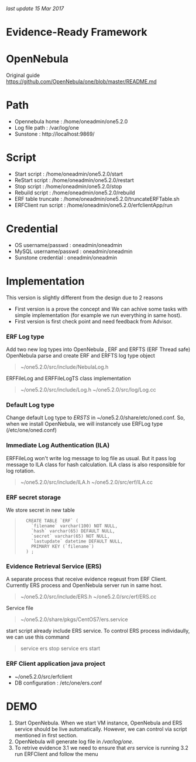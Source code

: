 *last update 15 Mar 2017*
# Evidence-Ready Framework
# OpenNebula
Original guide
https://github.com/OpenNebula/one/blob/master/README.md
# Path
- Opennebula home : /home/oneadmin/one5.2.0
- Log file path : /var/log/one
- Sunstone : http://localhost:9869/
# Script
- Start script : /home/oneadmin/one5.2.0/start
- ReStart script : /home/oneadmin/one5.2.0/restart
- Stop script : /home/oneadmin/one5.2.0/stop
- Rebuild script : /home/oneadmin/one5.2.0/rebuild
- ERF table truncate : /home/oneadmin/one5.2.0/truncateERFTable.sh
- ERFClient run script : /home/oneadmin/one5.2.0/erfclientApp/run
# Credential
- OS username/passwd : oneadmin/oneadmin
- MySQL username/passwd : oneadmin/oneadmin
- Sunstone credential : oneadmin/oneadmin

# Implementation 

This version is slightly different from the design due to 2 reasons
- First version is a prove the concept and We can achive some tasks with simple implementation (for example we run everything in same host).
- First version is first check point and need feedback from Advisor.

### ERF Log type
Add two new log types into OpenNebula , ERF and ERFTS (ERF Thread safe)
OpenNebula parse and create ERF and ERFTS log type object
> ~/one5.2.0/src/include/NebulaLog.h

ERFFileLog and ERFFileLogTS class implementation
> ~/one5.2.0/src/include/Log.h
> ~/one5.2.0/src/log/Log.cc

### Default Log type
Change default Log type to *ERSTS* in ~/one5.2.0/share/etc/oned.conf.
So, when we install OpenNebula, we will instancely use ERFLog type (/etc/one/oned.conf)

### Immediate Log Authentication (ILA)
ERFFileLog won't write log message to log file as usual. But it pass log message to ILA class for hash calculation. ILA class is also responsible for log rotation.
> ~/one5.2.0/src/include/ILA.h
> ~/one5.2.0/src/erf/ILA.cc

### ERF secret storage
We store secret in new table
>		CREATE TABLE `ERF` (
>		  `filename` varchar(100) NOT NULL,
>		  `hash` varchar(65) DEFAULT NULL,
> 		  `secret` varchar(65) NOT NULL,
>		  `lastupdate` datetime DEFAULT NULL,
>		  PRIMARY KEY (`filename`)
>		) ;

### Evidence Retrieval Service (ERS)
A separate process that receive evidence reqeust from ERF Client.
Currently ERS process and OpenNebula server run in same host.
> ~/one5.2.0/src/include/ERS.h
> ~/one5.2.0/src/erf/ERS.cc

Service file
> ~/one5.2.0/share/pkgs/CentOS7/ers.service

start script already include ERS service. To control ERS process individaully, we can use this command

> service ers stop
> service ers start
### ERF Client application java project
- ~/one5.2.0/src/erfclient
- DB configuration : /etc/one/ers.conf

# DEMO
1. Start OpenNebula. When we start VM instance, OpenNebula and ERS service should be live automatically. However, we can control via script mentioned in first section.
2. OpenNebula will generate log file in */var/log/one*. 
3. To retrive evidence
3.1 we need to ensure that *ers* service is running
3.2 run ERFClient and follow the menu

